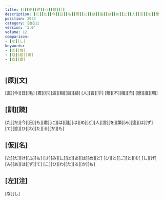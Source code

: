 ```yaml
---
title: [（][正][述][心][緒][）]
description: [た][だ][今][日][も][君][に][は][逢][は][め][ど][人][言][を][繁][み][逢][は][ず][て][恋][ひ][わ][た][る][か][も]
position: 2923
category: [巻]12
version: '1.0'
volume: 12
comparison:
- [な][し]
keywords:
- [恋][情]
- [尫][柜][蹋]
- [女][歌]
---
```


## [原][文]

[直][今][日][毛] [君][尓][波][相][目][跡] [人][言][乎] [繁][不][相][而] [戀][度][鴨]

## [訓][読]

[た][だ][今][日][も][君][に][は][逢][は][め][ど][人][言][を][繁][み][逢][は][ず][て][恋][ひ][わ][た][る][か][も]

## [仮][名]

[た][だ][け][ふ][も] [き][み][に][は][あ][は][め][ど] [ひ][と][ご][と][を] [し][げ][み][あ][は][ず][て] [こ][ひ][わ][た][る][か][も]

## [左][注]

[な][し]
